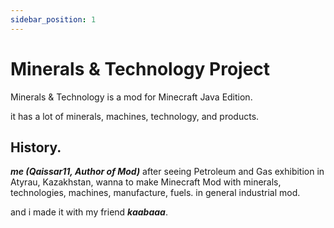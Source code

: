 ```yaml
---
sidebar_position: 1
---
```


# Minerals & Technology Project

Minerals & Technology is a mod for Minecraft Java Edition.

it has a lot of minerals, machines, technology, and products.

## History.

___me (Qaissar11, Author of Mod)___ after seeing Petroleum and Gas exhibition in Atyrau, Kazakhstan, wanna to make Minecraft Mod with minerals, technologies, machines, manufacture, fuels. in general industrial mod. 

and i made it with my friend ___kaabaaa___.

